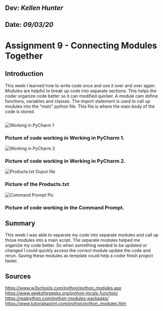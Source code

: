 ## **Dev:** *Kellen Hunter*  
## **Date:** *09/03/20*  

# Assignment 9 - Connecting Modules Together

## Introduction  

This week I learned how to write code once and use it over and over again. Modules are helpful to break up code into separate sections. This helps the coder organize code better so it can modified quicker. A module cam define functions, variables and classes. The import statement is used to call up modules into the “main” python file. This file is where the main body of the code is stored.  

```

```

![Working in PyCharm 1](https://kbhunter5.github.io/IntroToProg-Python-Mod09/doc/PyCharmPic1.png "Working in PyCharm 1")
### Picture of code working in Working in PyCharm 1.

![Working in PyCharm 2](https://kbhunter5.github.io/IntroToProg-Python-Mod09/doc/PyCharmPic2.png "Working in PyCharm 2")
### Picture of code working in Working in PyCharm 2.

![Products.txt Ouput file](https://kbhunter5.github.io/ITFND100-Mod08/Outputfile.png "Outputfile")
### Picture of the Products.txt

![Command Prompt Pic](https://kbhunter5.github.io/ITFND100-Mod08/CommandPrompt.png "Command Prompt Pic")
### Picture of code working in the Command Prompt.

## Summary

This week I was able to separate my code into separate modules and call up those modules into a main script. The separate modules helped me organize my code better. So when something needed to be updated or changed I could quickly access the correct module update the code and rerun. Saving these modules as template could help a coder finish project faster.  

## Sources
https://www.w3schools.com/python/python_modules.asp
https://www.geeksforgeeks.org/python-locals-function/
https://realpython.com/python-modules-packages/
https://www.tutorialspoint.com/python/python_modules.htm

